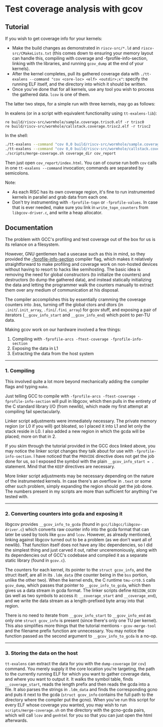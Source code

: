 # Test coverage analysis with gcov

## Tutorial

If you wish to get coverage info for your kernels:
- Make the build changes as demonstrated in `riscv-src/*.ld` and `riscv-src/CMakeLists.txt` (this comes down to ensuring your memory layout can handle this, compiling with coverage and -fprofile-info-section, linking with the libraries, and running `gcov_dump` at the end of your kernels).
- After the kernel completes, pull its gathered coverage data with `./tt-exalens --command "cov <core-loc> <elf> <outdir>;x"`: specify the running ELF itself, and the directory into which it should be written.
- Once you've done that for all kernels, use any tool you wish to process the gathered data. `lcov` is one of them.

The latter two steps, for a simple run with three kernels, may go as follows:

In exalens (or in a script with equivalent functionality using `tt-exalens-lib`):

```
re build/riscv-src/wormhole/sample.coverage.trisc0.elf -r trisc0
re build/riscv-src/wormhole/callstack.coverage.trisc2.elf -r trisc2
```

In the shell:

```bash
./tt-exalens --command "cov 0,0 build/riscv-src/wormhole/sample.coverage.trisc0.elf build/obj/riscv-src/sample.gcno coverage_dir;x"
./tt-exalens --command "cov 0,0 build/riscv-src/wormhole/callstack.coverage.trisc2.elf build/obj/riscv-src/callstack.gcno coverage_dir;x"
./scripts/merge-coverage.sh coverage_dir cov_report
```

Then just open `cov_report/index.html`.
You can of course run both `cov` calls in one `tt-exalens --command` invocation; commands are separated by semicolons.

Note:
- As each RISC has its own coverage region, it's fine to run instrumented kernels in parallel and grab data from each one.
- Don't try instrumenting with `-fprofile-topn` or `-fprofile-values`. In case that is ever needed, make sure you link in `write_topn_counters` from `libgcov-driver.c`, and write a heap allocator.

## Documentation

The problem with GCC's profiling and test coverage out of the box for us is its reliance on a filesystem.

However, GNU gentlemen had a usecase such as this in mind, so they provided the [-fprofile-info-section](https://gcc.gnu.org/onlinedocs/gcc-15.1.0/gcc/Freestanding-Environments.html) compiler flag, which makes it relatively straightforward to make profiling and coverage work on non-hosted devices without having to resort to hacks like semihosting. The basic idea is removing the need for global constructors (to initialize the counters) and destructors (to dump the gathered data), and instead statically initializing the data and letting the programmer walk the counters manually to extract them over any medium of communication at his disposal.

The compiler accomplishes this by essentially cramming the coverage counters into .bss, turning off the global ctors and dtors (in `.init`/`.init_array`, `.fini`/`.fini_array`) for gcov stuff, and exposing a pair of iterators (`__gcov_info_start` and `__gcov_info_end`) which point to per-TU data.

Making gcov work on our hardware involved a few things:
1. Compiling with `-fprofile-arcs -ftest-coverage -fprofile-info-section`
2. Exposing the data in L1
3. Extracting the data from the host system

---

### 1. Compiling

This involved quite a lot more beyond mechanically adding the compiler flags and typing `make`.

Just telling GCC to compile with `-fprofile-arcs -ftest-coverage -fprofile-info-section` will pull in libgcov, which then pulls in the entirety of the C standard library I/O (from newlib), which made my first attempt at compiling fail spectacularly.

Linker script adjustments were immediately necessary. The private memory region (or L0 if you will) got bloated, so I placed it into L1 and let only the stack reside in L0. I also added a new region in which the gcda will be placed; more on that in 2.

If you skim through the tutorial provided in the GCC docs linked above, you may notice the linker script changes they talk about for use with `-fprofile-info-section`. I have noticed that the `PROVIDE` directive does not get the job done for us, so I exposed the symbol with the plain `__gcov_info_start = .` statement. Mind that the `KEEP` directives are necessary.

More linker script adjustments may be necessary depending on the nature of the instrumented kernels. In case there's an overflow in `.text` or some other such problem, simply expanding the region should get the job done. The numbers present in my scripts are more than sufficient for anything I've tested with.

---

### 2. Converting counters into gcda and exposing it

libgcov provides `__gcov_info_to_gcda` (found in `gcc/libgcc/libgcov-driver.c`) which converts raw counter info into the gcda format that can later be used by tools like `gcov` and `lcov`. However, as already mentioned, linking against libgcov turned out to be a problem (as we don't want all of newlib). That function itself does not have any libc dependencies, so I did the simplest thing and just carved it out, rather unceremoniously, along with its dependencies out of GCC's codebase and compiled it as a separate static library (found in `gcov.c`).

The counters for each kernel, its pointer to the `struct gcov_info`, and the struct itself, are all in its `.ldm_data` (the counter being in the `bss` portion, unlike the other two). When the kernel ends, the C runtime `tmu-crt0.S` calls `gcov_dump`, which passes that pointer to `__gcov_info_to_gcda`, which then gives us a data stream in gcda format. The linker scripts define `REGION_GCOV` (as well as two symbols to access it: `__coverage_start` and `__coverage_end`), and we write the data stream as a length-prefixed byte array into that region.

There is no need to iterate from `__gcov_info_start` to `__gcov_info_end` as only one `struct gcov_info` is present (since there's only one TU per kernel). This also simplifies more things that the tutorial mentions - `gcov-merge-tool` and the filename prefix function are unnecessary. You may notice the function passed as the second argument to `__gcov_info_to_gcda` is a no-op.

---

### 3. Storing the data on the host

`tt-exalens` can extract the data for you with the `dump-coverage` (or `cov`) command. You merely supply it the core location you're targeting, the path to the currently running ELF for which you want to gather coverage data, and where you want to output it. It walks the symbol table, finds `__coverage_start`, reads the length prefix and then reads the gcda into a file. It also parses the strings in `.ldm_data` and finds the corresponding gcno and puts it next to the gcda (`struct gcov_info` contains the full path to the directory where the compiler put the gcno). When you've run this script for every ELF whose coverage you wanted, you may wish to run `scripts/merge-coverage.sh` on the directory with the gcno-gcda pairs, which will call `lcov` and `genhtml` for you so that you can just open the html afterwards.
